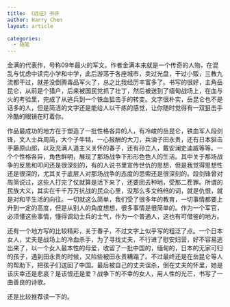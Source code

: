 ```yaml
---
title: 《远征》书评
author: Harry Chen
layout: article

categories:
  - 随笔
---
```


  金满的代表作，号称09年最火的军文。作者金满本来就是一个传奇的人物，在混乱与忧虑中读完小学和中学，此后游荡于各座城市，卖过光盘，干过小贩，三教九流都干过，就差没倒腾毒品军火了，总之比我经历丰富多了。书写的很好，主角岳昆仑，从前是个猎户，后来被国民党抓了壮丁，然后被送到了缅甸战场上，在血与火的考验里，完成了从逃兵到一个铁血狙击手的转变。文字很朴实，岳昆仑也不是话多的人，但是简洁的文字还是能给人以干练的感觉，让你随时觉得有一双狙击手冷酷的眼镜在盯着你。

  作品最成功的地方在于塑造了一批性格各异的人，有冷峻的岳昆仑，铁血军人段剑锋，文人士兵周简，大个子牛牯，一心报酬的大刀，兵油子田永贵，还有日本狙击手藤原山郎，以及充满人道主义关怀的春子，还有孙立人，戴安澜史迪威等等。一个个性格各异，角色鲜明，展现了那场战争下形形色色人的生活。其中关于那场战争的反思和叩问还是很深刻的，有的人说书里宣传世仇的思想，但是我觉得思想性还是很深的，尤其关于底层人对那场战争的态度的思索还是很深刻的。段剑锋曾对周简说过，这些人打完了仗就算是活下来了，还要回去种地，受那二茬罪。所谓的民族大义，其实在千千万万抗战的民众心里，没那么多文绉绉的词，就是仇恨，就是对和平生活的向往。一切就这么简单，我们受了很多年的教育，一切事情都要上升到一定的高度，但是从别人的角度想想，很多事情是很简单的。作为一个军官，必须懂这些事情，懂得调动士兵的士气，作为一个普通人，这也有可借鉴的地方。

  还有一个地方写的比较精彩，关于春子，不过文字上似乎写的粗泛了点。一个日本女人，丈夫是战场上的冷血杀手，为了寻找丈夫，不行进了慰安妇营，好不容易逃出来了，以一个女人最本性的母爱，收留了一批中国的，缅甸的，日本的无家可归的孩子，遇到田永贵的时候，又险些被田永贵糟蹋了。不过最终还是在岳昆仑等人的帮助下，把孩子们送回了中国。最后被自己的丈夫误杀，倒在丈夫的怀里，她是该庆幸还是悲哀？是该恨还是爱？战争下的不幸的女人，用人性的光芒，书写了一曲善良的诗歌。

  还是比较推荐读一下的。

